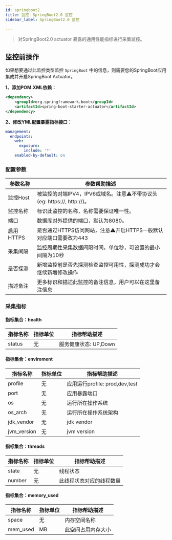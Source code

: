 ```yaml
---
id: springboot2
title: 监控：SpringBoot2.0 监控      
sidebar_label: SpringBoot2.0 监控

---
```


> 对SpringBoot2.0 actuator 暴露的通用性能指标进行采集监控。


## 监控前操作

如果想要通过此监控类型监控 `SpringBoot` 中的信息，则需要您的SpringBoot应用集成并开启SpringBoot Actuator。

**1、添加POM.XML依赖：**

```xml
<dependency>
    <groupId>org.springframework.boot</groupId>
    <artifactId>spring-boot-starter-actuator</artifactId>
</dependency>
```
**2、修改YML配置暴露指标接口：**

```yaml
management:
  endpoints:
    web:
      exposure:
        include: '*'
    enabled-by-default: on
```

### 配置参数

| 参数名称     | 参数帮助描述                                               |
| ------------ |------------------------------------------------------|
| 监控Host     | 被监控的对端IPV4，IPV6或域名。注意⚠️不带协议头(eg: https://, http://)。 |
| 监控名称     | 标识此监控的名称，名称需要保证唯一性。                                  |
| 端口         | 数据库对外提供的端口，默认为8080。                                  |
| 启用HTTPS   | 是否通过HTTPS访问网站，注意⚠️开启HTTPS一般默认对应端口需要改为443  |
| 采集间隔     | 监控周期性采集数据间隔时间，单位秒，可设置的最小间隔为10秒                       |
| 是否探测     | 新增监控前是否先探测检查监控可用性，探测成功才会继续新增修改操作                     |
| 描述备注     | 更多标识和描述此监控的备注信息，用户可以在这里备注信息                          |

### 采集指标

#### 指标集合：health

| 指标名称           | 指标单位 | 指标帮助描述                         |
| ------------------ | -------- |--------------------------------|
| status             | 无       | 服务健康状态: UP,Down                |

#### 指标集合：enviroment

| 指标名称    | 指标单位 | 指标帮助描述                     |
|---------| -------- |----------------------------|
| profile | 无       | 应用运行profile: prod,dev,test |
| port    | 无       | 应用暴露端口                     |
| os      | 无       | 运行所在操作系统                   |
| os_arch | 无       | 运行所在操作系统架构                 |
| jdk_vendor   | 无       | jdk vendor                 |
| jvm_version  | 无       | jvm version                |

#### 指标集合：threads

| 指标名称         | 指标单位 | 指标帮助描述             |
| ---------------- |------|--------------------|
| state             | 无    | 线程状态               |
| number | 无    | 此线程状态对应的线程数量       |

#### 指标集合：memory_used

| 指标名称    | 指标单位 | 指标帮助描述     |
|---------|------|------------|
| space | 无    | 内存空间名称     |
| mem_used    | MB   | 此空间占用内存大小  |

